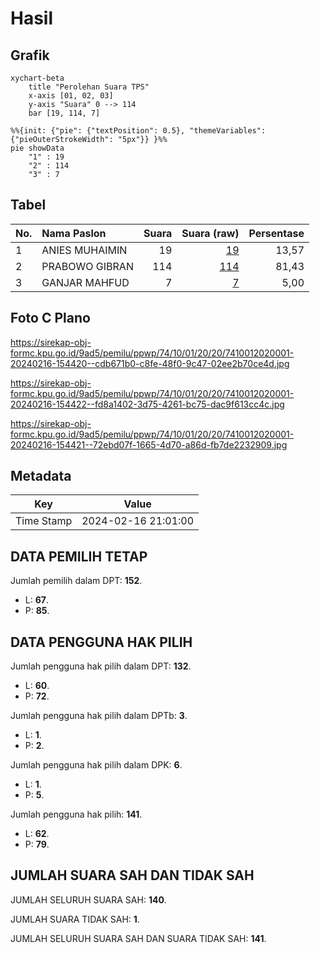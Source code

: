 # Hasil

## Grafik

```mermaid
xychart-beta
    title "Perolehan Suara TPS"
    x-axis [01, 02, 03]
    y-axis "Suara" 0 --> 114
    bar [19, 114, 7]
```

```mermaid
%%{init: {"pie": {"textPosition": 0.5}, "themeVariables": {"pieOuterStrokeWidth": "5px"}} }%%
pie showData
    "1" : 19
    "2" : 114
    "3" : 7
```

## Tabel

| No. | Nama Paslon    | Suara | Suara (raw) | Persentase |
|:--- |:-------------- | -----:| -----------:| ----------:|
| 1   | ANIES MUHAIMIN | 19    | [19][p-1]   | 13,57      |
| 2   | PRABOWO GIBRAN | 114   | [114][p-2]  | 81,43      |
| 3   | GANJAR MAHFUD  | 7     | [7][p-3]    | 5,00       |


[p-1]: https://github.com/gigit-pemilu/pemilu-2024-74-sulawesi-tenggara/blob/main/pilpres/hitung-suara/sub/74-sulawesi-tenggara/sub/10-buton-utara/sub/01-kulisusu/sub/2020-lemo-ea/sub/001-tps/sub/paslon-1.txt
[p-2]: https://github.com/gigit-pemilu/pemilu-2024-74-sulawesi-tenggara/blob/main/pilpres/hitung-suara/sub/74-sulawesi-tenggara/sub/10-buton-utara/sub/01-kulisusu/sub/2020-lemo-ea/sub/001-tps/sub/paslon-2.txt
[p-3]: https://github.com/gigit-pemilu/pemilu-2024-74-sulawesi-tenggara/blob/main/pilpres/hitung-suara/sub/74-sulawesi-tenggara/sub/10-buton-utara/sub/01-kulisusu/sub/2020-lemo-ea/sub/001-tps/sub/paslon-3.txt

## Foto C Plano

https://sirekap-obj-formc.kpu.go.id/9ad5/pemilu/ppwp/74/10/01/20/20/7410012020001-20240216-154420--cdb671b0-c8fe-48f0-9c47-02ee2b70ce4d.jpg

https://sirekap-obj-formc.kpu.go.id/9ad5/pemilu/ppwp/74/10/01/20/20/7410012020001-20240216-154422--fd8a1402-3d75-4261-bc75-dac9f613cc4c.jpg

https://sirekap-obj-formc.kpu.go.id/9ad5/pemilu/ppwp/74/10/01/20/20/7410012020001-20240216-154421--72ebd07f-1665-4d70-a86d-fb7de2232909.jpg


## Metadata

| Key        | Value               |
| ---------- | ------------------- |
| Time Stamp | 2024-02-16 21:01:00 |


## DATA PEMILIH TETAP

Jumlah pemilih dalam DPT: **152**.
 * L: **67**.
 * P: **85**.

## DATA PENGGUNA HAK PILIH

Jumlah pengguna hak pilih dalam DPT: **132**.
 * L: **60**.
 * P: **72**.

Jumlah pengguna hak pilih dalam DPTb: **3**.
 * L: **1**.
 * P: **2**.

Jumlah pengguna hak pilih dalam DPK: **6**.
 * L: **1**.
 * P: **5**.

Jumlah pengguna hak pilih: **141**.
 * L: **62**.
 * P: **79**.

## JUMLAH SUARA SAH DAN TIDAK SAH

JUMLAH SELURUH SUARA SAH: **140**.

JUMLAH SUARA TIDAK SAH: **1**.

JUMLAH SELURUH SUARA SAH DAN SUARA TIDAK SAH: **141**.


